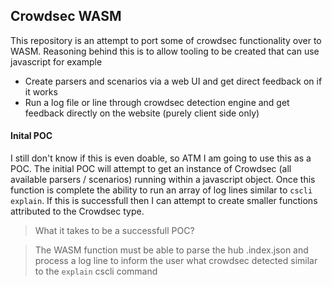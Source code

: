## Crowdsec WASM

This repository is an attempt to port some of crowdsec functionality over to WASM. Reasoning behind this is to allow tooling to be created that can use javascript for example

- Create parsers and scenarios via a web UI and get direct feedback on if it works
- Run a log file or line through crowdsec detection engine and get feedback directly on the website (purely client side only)

#### Inital POC

I still don't know if this is even doable, so ATM I am going to use this as a POC. The initial POC will attempt to get an instance of Crowdsec (all available parsers / scenarios) running within a javascript object. Once this function is complete the ability to run an array of log lines similar to `cscli explain`. If this is successfull then I can attempt to create smaller functions attributed to the Crowdsec type.

> What it takes to be a successfull POC?

> The WASM function must be able to parse the hub .index.json and process a log line to inform the user what crowdsec detected similar to the `explain` cscli command
